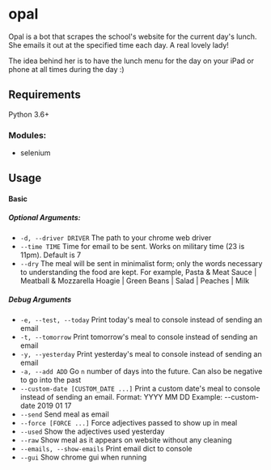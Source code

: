 # opal
Opal is a bot that scrapes the school's website for the current day's lunch. She emails it out at the specified time each day. A real lovely lady!

The idea behind her is to have the lunch menu for the day on your iPad or phone at all times during the day :)

## Requirements
Python 3.6+
### Modules:
* selenium

## Usage
#### Basic
##### Optional Arguments:
* `-d, --driver DRIVER` The path to your chrome web driver
* `--time TIME` Time for email to be sent. Works on military time (23 is 11pm). Default is 7
* `--dry` The meal will be sent in minimalist form; only the words necessary to understanding the food are kept. For example, Pasta & Meat Sauce | Meatball & Mozzarella Hoagie | Green Beans | Salad | Peaches | Milk
##### Debug Arguments
* `-e, --test, --today` Print today's meal to console instead of sending an email
* `-t, --tomorrow` Print tomorrow's meal to console instead of sending an email
* `-y, --yesterday` Print yesterday's meal to console instead of sending an email
* `-a, --add ADD` Go `n` number of days into the future. Can also be negative to go into the past
* `--custom-date [CUSTOM_DATE ...]` Print a custom date's meal to console instead of sending an email. Format: YYYY MM DD Example: --custom-date 2019 01 17
* `--send` Send meal as email
* `--force [FORCE ...]` Force adjectives passed to show up in meal
* `--used` Show the adjectives used yesterday
* `--raw` Show meal as it appears on website without any cleaning
* `--emails, --show-emails` Print email dict to console
* `--gui` Show chrome gui when running
